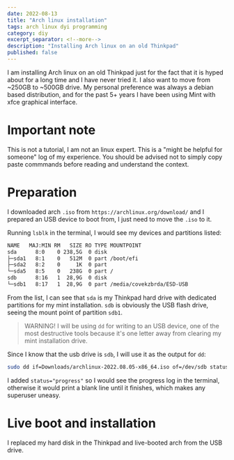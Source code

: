 ```yaml
---
date: 2022-08-13
title: "Arch linux installation"
tags: arch linux dyi programming
category: diy
excerpt_separator: <!--more-->
description: "Installing Arch linux on an old Thinkpad"
published: false
---
```


I am installing Arch linux on an old Thinkpad just for the fact that it is hyped about for a long time and I have never tried it. I also want to move from ~250GB to ~500GB drive. My personal preference was always a debian based distribution, and for the past 5+ years I have been using Mint with xfce graphical interface.


# Important note

This is not a tutorial, I am not an linux expert. This is a "might be helpful for someone" log of my experience. You should be advised not to simply copy paste commmands before reading and understand the context.

<!--more-->

# Preparation

I downloaded arch `.iso` from `https://archlinux.org/download/` and I prepared an USB device to boot from, I just need to move the `.iso` to it.

Running `lsblk` in the terminal, I would see my devices and partitions listed: 

``` sh
NAME   MAJ:MIN RM   SIZE RO TYPE MOUNTPOINT
sda      8:0    0 238,5G  0 disk 
├─sda1   8:1    0   512M  0 part /boot/efi
├─sda2   8:2    0     1K  0 part 
└─sda5   8:5    0   238G  0 part /
sdb      8:16   1  28,9G  0 disk 
└─sdb1   8:17   1  28,9G  0 part /media/covekzbrda/ESD-USB
```

From the list, I can see that `sda` is my Thinkpad hard drive with dedicated partitions for my mint installation. `sdb` is obviously the USB flash drive, seeing the mount point of partition `sdb1`.

> WARNING! I will be using `dd` for writing to an USB device, one of the most destructive tools because it's one letter away from clearing my mint installation drive.

Since I know that the usb drive is `sdb`, I will use it as the output for `dd`:

``` sh
sudo dd if=Downloads/archlinux-2022.08.05-x86_64.iso of=/dev/sdb status="progress"
```

I added `status="progress"` so I would see the progress log in the terminal, otherwise it would print a blank line until it finishes, which makes any superuser uneasy.

# Live boot and installation

I replaced my hard disk in the Thinkpad and live-booted arch from the USB drive.



